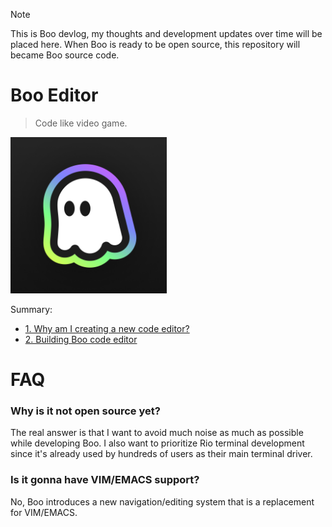 > [!NOTE]
> This is Boo devlog, my thoughts and development updates over time will be placed here. When Boo is ready to be open source, this repository will became Boo source code.

# Boo Editor

> Code like video game.

<img src="assets/boo-logo.png" height="250px" alt="Boo code editor logo" />

Summary:

- [1. Why am I creating a new code editor?](/01-why-am-i-creating-a-new-code-editor.md)
- [2. Building Boo code editor](/02-building-boo-code-editor-1.md)

# FAQ

### Why is it not open source yet?

The real answer is that I want to avoid much noise as much as possible while developing Boo. I also want to prioritize Rio terminal development since it's already used by hundreds of users as their main terminal driver.

### Is it gonna have VIM/EMACS support?

No, Boo introduces a new navigation/editing system that is a replacement for VIM/EMACS.